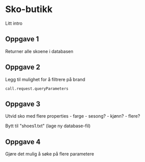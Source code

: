 <H1>Sko-butikk</H1>
Litt intro

<H2>Oppgave 1</H2>
Returner alle skoene i databasen

<H2>Oppgave 2</H2>
Legg til mulighet for å filtrere på brand

<code>call.request.queryParameters</code>

<H2>Oppgave 3</H2>
Utvid sko med flere properties
- farge
- sesong?
- kjønn?
- flere?

Bytt til "shoes1.txt" (lage ny database-fil)

<H2>Oppgave 4</H2>
Gjøre det mulig å søke på flere parametere

